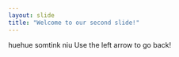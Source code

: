 ```yaml
---
layout: slide
title: "Welcome to our second slide!"
---
```

huehue somtink niu
Use the left arrow to go back!
